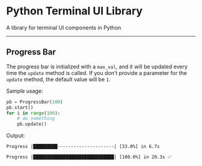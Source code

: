 # Python Terminal UI Library

A library for terminal UI components in Python

---

## Progress Bar

The progress bar is initialized with a `max_val`, and it will be updated every time the `update` method is called. If you don't provide a parameter for the `update` method, the default value will be `1`.

Sample usage:

```python
pb = ProgressBar(100)
pb.start()
for i in range(100):
    # do something
    pb.update()
```

Output:

```
Progress |█████████---------------------| [33.0%] in 6.7s
```
```
Progress |██████████████████████████████| [100.0%] in 20.3s ✅
```

